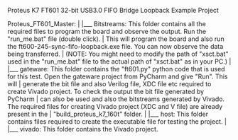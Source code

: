 Proteus K7 FT601 32-bit USB3.0 FIFO Bridge Loopback Example Project

Proteus_FT601_Master:
                   |
                   |___  Bitstreams:  This folder contains all the required files to program the board and observe the output. Run the "run_me.bat" file (double click). 
                   |                      This will program the board and also run the ft600-245-sync-fifo-loopback.exe file. You can now observe the data being transferred.
                   |                     (NOTE: You might need to modify the path of "xsct.bat" used in the "run_me.bat" file to the actual path of "xsct.bat" as in your PC.)
                   |
                   |___  gateware: This folder contains the "ft601.py" python code that is used for this test. Open the gateware project from PyCharm and give "Run". This will
                   |               generate the bit file and also Verilog file, XDC file etc required to create Vivado project. To check the output the bit file generated by PyCharm
                   |               can also be used and also the bitstreams generated by Vivado. The required files for creating Vivado project (XDC and V file) are already present in the 
                   |               "build_proteus_k7_160t" folder.
                   |
                   |___  host: This folder contains files required to create the executable file for testing the project.
                   |
                   |___  vivado: This folder contains the Vivado project.